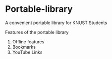 # Portable-library
A convenient portable library for KNUST Students

Features of the portable library
1. Offline features
2. Bookmarks
3. YouTube Links

